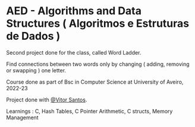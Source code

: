 # AED - Algorithms and Data Structures ( Algoritmos e Estruturas de Dados )

Second project done for the class, called Word Ladder.

Find connections between two words only by changing ( adding, removing or swapping ) one letter.

Course done as part of Bsc in Computer Science at University of Aveiro, 2022-23

Project done with [@Vitor Santos](https://github.com/VicS18).

Learnings : C, Hash Tables, C Pointer Arithmetic, C structs, Memory Management